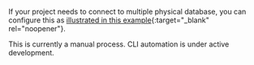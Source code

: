 If your project needs to connect to multiple physical database, you can configure this as [illustrated in this example](https://github.com/valhuber/MultiDB){:target="_blank" rel="noopener"}.

This is currently a manual process.  CLI automation is under active development.
